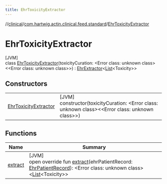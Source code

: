 ```yaml
---
title: EhrToxicityExtractor
---
```

//[clinical](../../../index.html)/[com.hartwig.actin.clinical.feed.standard](../index.html)/[EhrToxicityExtractor](index.html)



# EhrToxicityExtractor



[JVM]\
class [EhrToxicityExtractor](index.html)(toxicityCuration: &lt;Error class: unknown class&gt;&lt;&lt;Error class: unknown class&gt;&gt;) : [EhrExtractor](../-ehr-extractor/index.html)&lt;[List](https://kotlinlang.org/api/latest/jvm/stdlib/kotlin.collections/-list/index.html)&lt;Toxicity&gt;&gt;



## Constructors


| | |
|---|---|
| [EhrToxicityExtractor](-ehr-toxicity-extractor.html) | [JVM]<br>constructor(toxicityCuration: &lt;Error class: unknown class&gt;&lt;&lt;Error class: unknown class&gt;&gt;) |


## Functions


| Name | Summary |
|---|---|
| [extract](extract.html) | [JVM]<br>open override fun [extract](extract.html)(ehrPatientRecord: [EhrPatientRecord](../-ehr-patient-record/index.html)): &lt;Error class: unknown class&gt;&lt;[List](https://kotlinlang.org/api/latest/jvm/stdlib/kotlin.collections/-list/index.html)&lt;Toxicity&gt;&gt; |

